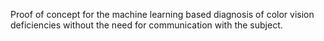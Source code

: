 Proof of concept for the machine learning based diagnosis of color vision deficiencies without the need for communication with the subject.
